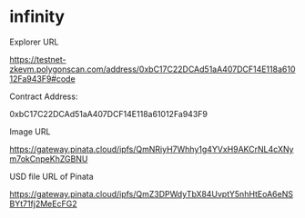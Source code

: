 # infinity


Explorer URL

https://testnet-zkevm.polygonscan.com/address/0xbC17C22DCAd51aA407DCF14E118a61012Fa943F9#code


Contract Address:

0xbC17C22DCAd51aA407DCF14E118a61012Fa943F9


Image URL 

https://gateway.pinata.cloud/ipfs/QmNRiyH7Whhy1g4YVxH9AKCrNL4cXNym7okCnpeKhZGBNU

USD file URL of Pinata

https://gateway.pinata.cloud/ipfs/QmZ3DPWdyTbX84UvptY5nhHtEoA6eNSBYt71fj2MeEcFG2


